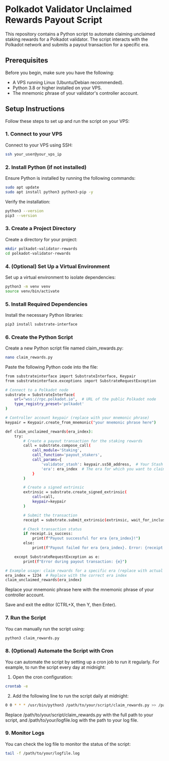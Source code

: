 # Polkadot Validator Unclaimed Rewards Payout Script

This repository contains a Python script to automate claiming unclaimed staking rewards for a Polkadot validator. The script interacts with the Polkadot network and submits a payout transaction for a specific era.

## Prerequisites

Before you begin, make sure you have the following:
- A VPS running Linux (Ubuntu/Debian recommended).
- Python 3.8 or higher installed on your VPS.
- The mnemonic phrase of your validator's controller account.

## Setup Instructions

Follow these steps to set up and run the script on your VPS:

### 1. Connect to your VPS

Connect to your VPS using SSH:

```bash
ssh your_user@your_vps_ip
```
###  2. Install Python (if not installed)

Ensure Python is installed by running the following commands:
```bash
sudo apt update
sudo apt install python3 python3-pip -y
```
Verify the installation:
```bash
python3 --version
pip3 --version
```

### 3. Create a Project Directory
Create a directory for your project:
```bash
mkdir polkadot-validator-rewards
cd polkadot-validator-rewards
```

### 4. (Optional) Set Up a Virtual Environment

Set up a virtual environment to isolate dependencies:
```bash
python3 -m venv venv
source venv/bin/activate
```

### 5. Install Required Dependencies

Install the necessary Python libraries:
```bash
pip3 install substrate-interface
```

### 6. Create the Python Script

Create a new Python script file named claim_rewards.py:
```bash
nano claim_rewards.py
```

Paste the following Python code into the file:
```bash
from substrateinterface import SubstrateInterface, Keypair
from substrateinterface.exceptions import SubstrateRequestException

# Connect to a Polkadot node
substrate = SubstrateInterface(
    url="wss://rpc.polkadot.io",  # URL of the public Polkadot node
    type_registry_preset='polkadot'
)

# Controller account keypair (replace with your mnemonic phrase)
keypair = Keypair.create_from_mnemonic("your mnemonic phrase here")

def claim_unclaimed_rewards(era_index):
    try:
        # Create a payout transaction for the staking rewards
        call = substrate.compose_call(
            call_module='Staking',
            call_function='payout_stakers',
            call_params={
                'validator_stash': keypair.ss58_address,  # Your Stash address
                'era': era_index  # The era for which you want to claim rewards
            }
        )

        # Create a signed extrinsic
        extrinsic = substrate.create_signed_extrinsic(
            call=call,
            keypair=keypair
        )

        # Submit the transaction
        receipt = substrate.submit_extrinsic(extrinsic, wait_for_inclusion=True)

        # Check transaction status
        if receipt.is_success:
            print(f"Payout successful for era {era_index}!")
        else:
            print(f"Payout failed for era {era_index}. Error: {receipt.error_message}")

    except SubstrateRequestException as e:
        print(f"Error during payout transaction: {e}")

# Example usage: claim rewards for a specific era (replace with actual era index)
era_index = 1234  # Replace with the correct era index
claim_unclaimed_rewards(era_index)
```

Replace your mnemonic phrase here with the mnemonic phrase of your controller account.

Save and exit the editor (CTRL+X, then Y, then Enter).

### 7. Run the Script

You can manually run the script using: 
```bash
python3 claim_rewards.py
```

### 8. (Optional) Automate the Script with Cron

You can automate the script by setting up a cron job to run it regularly. For example, to run the script every day at midnight:

  1.	Open the cron configuration:
```bash
crontab -e
```

  2.	Add the following line to run the script daily at midnight:
```bash
0 0 * * * /usr/bin/python3 /path/to/your/script/claim_rewards.py >> /path/to/your/logfile.log 2>&1
```

Replace /path/to/your/script/claim_rewards.py with the full path to your script, and /path/to/your/logfile.log with the path to your log file.

### 9. Monitor Logs
You can check the log file to monitor the status of the script:
```bash
tail -f /path/to/your/logfile.log
```

